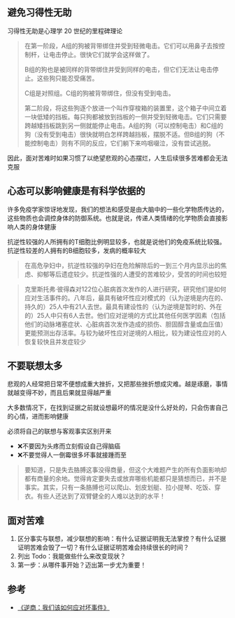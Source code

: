 ## 避免习得性无助
习得性无助是心理学 20 世纪的里程碑理论

> 在第一阶段，A组的狗被背带绑住并受到轻微电击。它们可以用鼻子去按控制杆，让电击停止。很快它们就学会这样做了。
> 
> B组的狗也是被同样的背带绑住并受到同样的电击，但它们无法让电击停止。这些狗只能忍受痛苦。
> 
> C组是对照组。C组的狗被背带绑住，但没有受到电击。
> 
> 第二阶段，将这些狗逐个放进一个叫作穿梭箱的装置里，这个箱子中间立着一块低矮的挡板。每只狗都被放到挡板的一侧并受到轻微电击。它们只需要跨越矮挡板跳到另一侧就能停止电击。A组的狗（可以控制电击）和C组的狗（没有受到电击）很快就明白怎样跨越挡板，摆脱不适。但B组的狗（不能控制电击）则有不同的反应，它们躺下来呜咽啜泣，没有尝试逃脱。

因此，面对苦难时如果习惯了以绝望悲观的心态摆烂，人生后续很多苦难都会无法克服

## 心态可以影响健康是有科学依据的
许多免疫学家惊讶地发现，我们的想法和感受是由大脑中的一些化学物质传达的，这些物质也会调控身体的防御系统。也就是说，传递人类情绪的化学物质会直接影响人类的身体健康

抗逆性较强的人所拥有的T细胞比例明显较多，也就是说他们的免疫系统比较强。抗逆性较差的人拥有的B细胞较多，发病的概率较大

> 在高危孕妇中，抗逆性较强的孕妇在危险解除后的一到三个月内显示出的焦虑、抑郁等后遗症较少。抗逆性强的人遭受的苦难较少，受苦的时间也较短

> 克里斯托弗·彼得森对122位心脏病首次发作的人进行研究，研究他们是如何应对生活事件的。八年后，最具有破坏性应对模式的（认为逆境是内在的、持久的）25人中有21人去世。最具有建设性的（认为逆境是暂时的、外在的）25人中只有6人去世。他们应对逆境的方式比其他任何医学因素（包括他们的动脉堵塞症状、心脏病首次发作造成的损伤、胆固醇含量或血压值）更能预测出存活率。与较为破坏性应对逆境的人相比，较为建设性应对的人恢复较快且并发症较少

## 不要联想太多
悲观的人经常把日常不便想成重大挫折，又把那些挫折想成灾难。越是琢磨，事情就越变得不妙，而且后果就显得越严重

大多数情况下，在找到证据之前就设想最坏的情况是没什么好处的，只会伤害自己的心情，进而影响健康

必须将自己的联想与客观事实区别开来

+ ❌不要因为头疼而立刻假设自己得脑癌
+ ❌不要觉得人一倒霉很多坏事就接踵而至

> 要知道，只是失去胳膊这事没得商量，但这个大难题产生的所有负面影响却都有商量的余地。觉得肯定要失去或放弃哪些机能都只是猜想而已，并不是事实。其实，只有一条胳膊也可以爬山、划皮划艇、拉小提琴、吃饭、穿衣。有些人还达到了双臂健全的人难以达到的水平！

## 面对苦难
1. 区分事实与联想，减少联想的影响：有什么证据证明我无法掌控？有什么证据证明苦难会毁了一切？有什么证据证明苦难会持续很长的时间？
2. 列出 Todo：我能做些什么来改变现状？
3. 第一步：从哪件事开始？迈出第一步尤为重要！


## 参考
+ [《逆商：我们该如何应对坏事件》](https://weread.qq.com/web/bookDetail/b5f32000717d9ba4b5f7d4b)